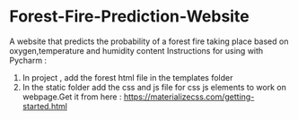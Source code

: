 # Forest-Fire-Prediction-Website
A website that predicts the probability of a forest fire taking place based on oxygen,temperature and humidity content
Instructions for using with Pycharm :
1) In project , add the forest html file in the templates folder
2) In the static folder add the css and js file for css js elements to work on webpage.Get it from here : https://materializecss.com/getting-started.html

